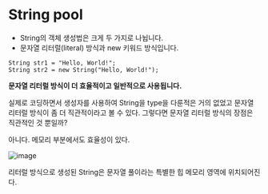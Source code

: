 # String pool

- String의 객체 생성법은 크게 두 가지로 나뉩니다.
- 문자열 리터럴(literal) 방식과 new 키워드 방식입니다.

```
String str1 = "Hello, World!";
String str2 = new String("Hello, World!");
```
**문자열 리터럴 방식이 더 효율적이고 일반적으로 사용됩니다.** 

실제로 코딩하면서 생성자를 사용하여 String을 type을 다룬적은 거의 없었고 문자열 리터럴 방식이 좀 더 직관적이라고 볼 수 있다.
그렇다면 문자열 리터럴 방식의 장점은 직관적인 것 뿐일까?

아니다. 메모리 부분에서도 효율성이 있다.

![image](https://github.com/user-attachments/assets/c3cc8a62-9276-4bfd-a228-705f8fba6930)

리터럴 방식으로 생성된 String은 문자열 풀이라는 특별한 힙 메모리 영역에 위치되어진다.
